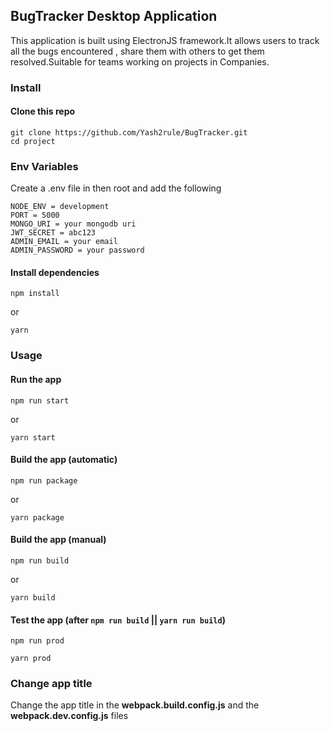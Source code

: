 ## BugTracker Desktop Application

This application is built using ElectronJS framework.It allows users to track all the bugs encountered , share them with others to get them resolved.Suitable for teams working on projects in Companies.

### Install

#### Clone this repo

```
git clone https://github.com/Yash2rule/BugTracker.git
cd project
```

### Env Variables
Create a .env file in then root and add the following

```
NODE_ENV = development
PORT = 5000
MONGO_URI = your mongodb uri
JWT_SECRET = abc123
ADMIN_EMAIL = your email
ADMIN_PASSWORD = your password
```

#### Install dependencies

```
npm install
```

or

```
yarn
```

### Usage

#### Run the app

```
npm run start
```

or

```
yarn start
```

#### Build the app (automatic)

```
npm run package
```

or

```
yarn package
```

#### Build the app (manual)

```
npm run build
```

or

```
yarn build
```

#### Test the app (after `npm run build` || `yarn run build`)

```
npm run prod
```

```
yarn prod
```

### Change app title

Change the app title in the **webpack.build.config.js** and the **webpack.dev.config.js** files
